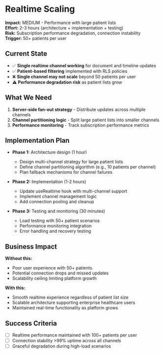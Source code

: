 # Realtime Scaling

**Impact:** MEDIUM - Performance with large patient lists  
**Effort:** 2-3 hours (architecture + implementation + testing)  
**Risk:** Subscription performance degradation, connection instability  
**Trigger:** 50+ patients per user  

## Current State

- ✅ **Single realtime channel working** for document and timeline updates
- ✅ **Patient-based filtering** implemented with RLS policies
- ❌ **Single channel may not scale** beyond 50 patients per user
- ⚠️ **Performance degradation risk** as patient lists grow

## What We Need

1. **Server-side fan-out strategy** - Distribute updates across multiple channels
2. **Channel partitioning logic** - Split large patient lists into smaller channels
3. **Performance monitoring** - Track subscription performance metrics

## Implementation Plan

- **Phase 1:** Architecture design (1 hour)
  - Design multi-channel strategy for large patient lists
  - Define channel partitioning algorithm (e.g., 10 patients per channel)
  - Plan fallback mechanisms for channel failures

- **Phase 2:** Implementation (1-2 hours)
  - Update useRealtime hook with multi-channel support
  - Implement channel management logic
  - Add connection pooling and cleanup

- **Phase 3:** Testing and monitoring (30 minutes)
  - Load testing with 50+ patient scenarios
  - Performance monitoring integration
  - Error handling and recovery testing

## Business Impact

**Without this:**
- Poor user experience with 50+ patients
- Potential connection drops and missed updates
- Scalability ceiling limiting platform growth

**With this:**
- Smooth realtime experience regardless of patient list size
- Scalable architecture supporting enterprise healthcare users
- Maintained real-time functionality as platform grows

## Success Criteria

- [ ] Realtime performance maintained with 100+ patients per user
- [ ] Connection stability >99% uptime across all channels
- [ ] Graceful degradation during high-load scenarios